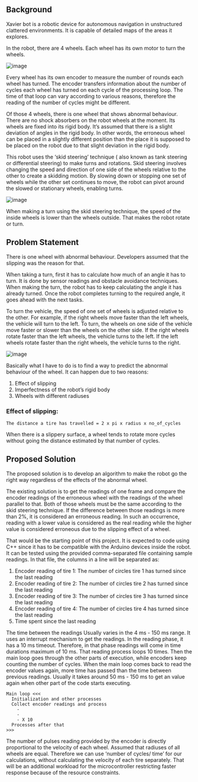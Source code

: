 ## Background 

Xavier bot is a robotic device for autonomous navigation in unstructured clattered environments. It is capable of detailed maps of the areas it explores. 

In the robot, there are 4 wheels. Each wheel has its own motor to turn the wheels. 

![image](https://github.com/lahirub99/S5-Project/assets/91234872/9a289e40-72df-4b58-9447-8fb5440ae3d0)


Every wheel has its own encoder to measure the number of rounds each wheel has turned. 
The encoder transfers information about the number of cycles each wheel has turned on each cycle of the processing loop. The time of that loop can vary according to various reasons, therefore the reading of the number of cycles might be different. 

Of those 4 wheels, there is one wheel that shows abnormal behaviour. 
There are no shock absorbers on the robot wheels at the moment. Its wheels are fixed into its rigid body. It’s assumed that there is a slight deviation of angles in the rigid body. In other words, the erroneous wheel can be placed in a slightly different position than the place it is supposed to be placed on the robot due to that slight deviation in the rigid body.

This robot uses the ‘skid steering’ technique ( also known as tank steering or differential steering) to make turns and rotations. Skid steering involves changing the speed and direction of one side of the wheels relative to the other to create a skidding motion.  By slowing down or stopping one set of wheels while the other set continues to move, the robot can pivot around the slowed or stationary wheels, enabling turns.

![image](https://github.com/lahirub99/S5-Project/assets/91234872/c43cdd04-c453-4305-a696-e5b6ca00a26b)

When making a turn using the skid steering technique, the speed of the inside wheels is lower than the wheels outside. That makes the robot rotate or turn.

## Problem Statement


There is one wheel with abnormal behaviour. Developers assumed that the slipping was the reason for that. 

When taking a turn, first it has to calculate how much of an angle it has to turn. It is done by sensor readings and obstacle avoidance techniques. When making the turn, the robot has to keep calculating the angle it has already turned. Once the robot completes turning to the required angle, it goes ahead with the next tasks.

To turn the vehicle, the speed of one set of wheels is adjusted relative to the other. For example, if the right wheels move faster than the left wheels, the vehicle will turn to the left. To turn, the wheels on one side of the vehicle move faster or slower than the wheels on the other side. If the right wheels rotate faster than the left wheels, the vehicle turns to the left. If the left wheels rotate faster than the right wheels, the vehicle turns to the right.

![image](https://github.com/lahirub99/S5-Project/assets/91234872/e3b2e14d-4cb8-4a16-b0fe-177f3edd3327)

Basically what I have to do is to find a way to predict the abnormal behaviour of the wheel. It can happen due to two reasons:
1. Effect of slipping
2. Imperfectness of the robot’s rigid body
3. Wheels with different radiuses

### Effect of slipping:
`The distance a tire has travelled = 2 x pi x radius x no_of_cycles`

When there is a slippery surface, a wheel tends to rotate more cycles without going the distance estimated by that number of cycles.


## Proposed Solution

The proposed solution is to develop an algorithm to make the robot go the right way regardless of the effects of the abnormal wheel.

The existing solution is to get the readings of one frame and compare the encoder readings of the erroneous wheel with the readings of the wheel parallel to that. Both of those wheels must be the same according to the skid steering technique. If the difference between those readings is more than 2%, it is considered an erroneous reading. In such an occurrence, reading with a lower value is considered as the real reading while the higher value is considered erroneous due to the slipping effect of a wheel.

That would be the starting point of this project. It is expected to code using C++ since it has to be compatible with the Arduino devices inside the robot. It can be tested using the provided comma-separated file containing sample readings. In that file, the columns in a line will be separated as:
1. Encoder reading of tire 1: The number of circles tire 1 has turned since the last reading 
2. Encoder reading of tire 2: The number of circles tire 2 has turned since the last reading 
3. Encoder reading of tire 3: The number of circles tire 3 has turned since the last reading 
4. Encoder reading of tire 4: The number of circles tire 4 has turned since the last reading 
5. Time spent since the last reading

The time between the readings Usually varies in the 4 ms - 150 ms range. It uses an interrupt mechanism to get the readings. In the reading phase, it has a 10 ms timeout. Therefore, in that phase readings will come in time durations maximum of 10 ms. That reading process loops 10 times. Then the main loop goes through the other parts of execution, while encoders keep counting the number of cycles. When the main loop comes back to read the encoder values again, more time has passed than the time between previous readings. Usually it takes around 50 ms - 150 ms to get an value again when other part of the code starts executing.

```
Main loop <<<
  Initialization and other processes
  Collect encoder readings and process 
    -
    -
    - X 10
  Processes after that
>>>
```

The number of pulses reading provided by the encoder is directly proportional to the velocity of each wheel. Assumed that radiuses of all wheels are equal. Therefore we can use ‘number of cycles/ time’ for our calculations, without calculating the velocity of each tire separately. That will be an additional workload for the microcontroller restricting faster response because of the resource constraints.

